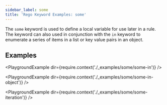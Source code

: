 ```yaml
---
sidebar_label: some
title: 'Rego Keyword Examples: some'
---
```


The `some` keyword is used to define a local variable for use later in a rule.
The keyword can also used in conjunction with the `in` keyword to enumerate
a series of items in a list or key value pairs in an object.

## Examples

<PlaygroundExample dir={require.context('./_examples/some/some-in')} />

<PlaygroundExample dir={require.context('./_examples/some/some-in-object')} />

<PlaygroundExample dir={require.context('./_examples/some/some-iteration')} />
